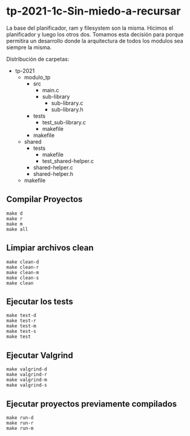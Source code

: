 # tp-2021-1c-Sin-miedo-a-recursar

La base del planificador, ram y filesystem son la misma. Hicimos el planificador y luego los otros dos.
Tomamos esta decisión para porque permitira un desarrollo donde la arquitectura de todos los modulos sea siempre la misma.

Distribución de carpetas:
- tp-2021
	- modulo_tp
		- src
			- main.c
			- sub-library
				- sub-library.c
				- sub-library.h
		- tests
			- test_sub-library.c
			- makefile
		- makefile
	- shared
		- tests
			- makefile
			- test_shared-helper.c
		- shared-helper.c
		- shared-helper.h
	- makefile

## Compilar Proyectos
```shell
make d
make r
make m
make all
```

## Limpiar archivos clean
```shell
make clean-d
make clean-r
make clean-m
make clean-s
make clean
```

## Ejecutar los tests
```shell
make test-d
make test-r
make test-m
make test-s
make test
```

## Ejecutar Valgrind
```shell
make valgrind-d
make valgrind-r
make valgrind-m
make valgrind-s
```

## Ejecutar proyectos previamente compilados
```shell
make run-d
make run-r
make run-m
```
